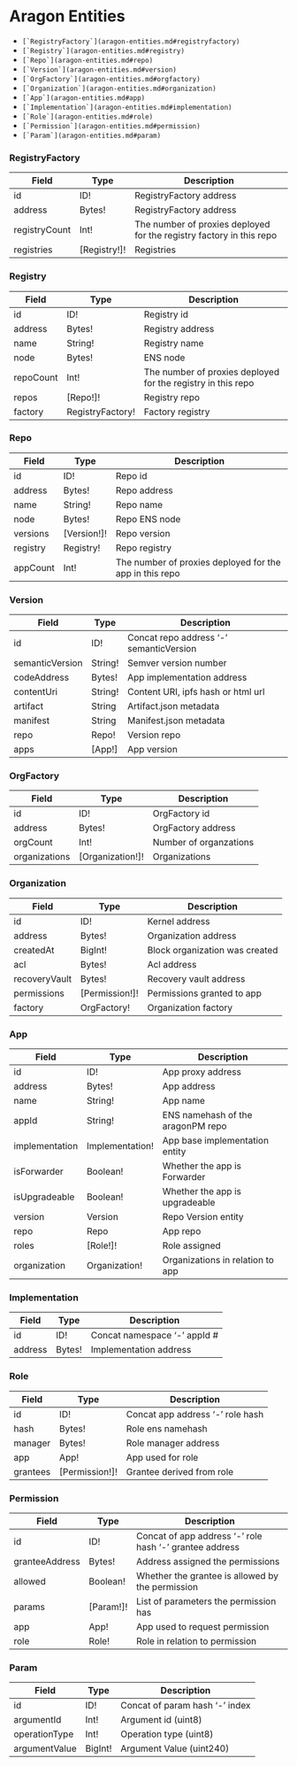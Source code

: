 # Aragon Entities

* ``[`RegistryFactory`](aragon-entities.md#registryfactory)``
* ``[`Registry`](aragon-entities.md#registry)``
* ``[`Repo`](aragon-entities.md#repo)``
* ``[`Version`](aragon-entities.md#version)``
* ``[`OrgFactory`](aragon-entities.md#orgfactory)``
* ``[`Organization`](aragon-entities.md#organization)``
* ``[`App`](aragon-entities.md#app)``
* ``[`Implementation`](aragon-entities.md#implementation)``
* ``[`Role`](aragon-entities.md#role)``
* ``[`Permission`](aragon-entities.md#permission)``
* ``[`Param`](aragon-entities.md#param)``

### RegistryFactory <a href="#registryfactory" id="registryfactory"></a>

| Field         | Type          | Description                                                          |
| ------------- | ------------- | -------------------------------------------------------------------- |
| id            | ID!           | RegistryFactory address                                              |
| address       | Bytes!        | RegistryFactory address                                              |
| registryCount | Int!          | The number of proxies deployed for the registry factory in this repo |
| registries    | \[Registry!]! | Registries                                                           |

### Registry <a href="#registry" id="registry"></a>

| Field     | Type             | Description                                                  |
| --------- | ---------------- | ------------------------------------------------------------ |
| id        | ID!              | Registry id                                                  |
| address   | Bytes!           | Registry address                                             |
| name      | String!          | Registry name                                                |
| node      | Bytes!           | ENS node                                                     |
| repoCount | Int!             | The number of proxies deployed for the registry in this repo |
| repos     | \[Repo!]!        | Registry repo                                                |
| factory   | RegistryFactory! | Factory registry                                             |

### Repo <a href="#repo" id="repo"></a>

| Field    | Type         | Description                                             |
| -------- | ------------ | ------------------------------------------------------- |
| id       | ID!          | Repo id                                                 |
| address  | Bytes!       | Repo address                                            |
| name     | String!      | Repo name                                               |
| node     | Bytes!       | Repo ENS node                                           |
| versions | \[Version!]! | Repo version                                            |
| registry | Registry!    | Repo registry                                           |
| appCount | Int!         | The number of proxies deployed for the app in this repo |

### Version <a href="#version" id="version"></a>

| Field           | Type    | Description                             |
| --------------- | ------- | --------------------------------------- |
| id              | ID!     | Concat repo address ‘-’ semanticVersion |
| semanticVersion | String! | Semver version number                   |
| codeAddress     | Bytes!  | App implementation address              |
| contentUri      | String! | Content URI, ipfs hash or html url      |
| artifact        | String  | Artifact.json metadata                  |
| manifest        | String  | Manifest.json metadata                  |
| repo            | Repo!   | Version repo                            |
| apps            | \[App!] | App version                             |

### OrgFactory <a href="#orgfactory" id="orgfactory"></a>

| Field         | Type              | Description            |
| ------------- | ----------------- | ---------------------- |
| id            | ID!               | OrgFactory id          |
| address       | Bytes!            | OrgFactory address     |
| orgCount      | Int!              | Number of organzations |
| organizations | \[Organization!]! | Organizations          |

### Organization <a href="#organization" id="organization"></a>

| Field         | Type            | Description                    |
| ------------- | --------------- | ------------------------------ |
| id            | ID!             | Kernel address                 |
| address       | Bytes!          | Organization address           |
| createdAt     | BigInt!         | Block organization was created |
| acl           | Bytes!          | Acl address                    |
| recoveryVault | Bytes!          | Recovery vault address         |
| permissions   | \[Permission!]! | Permissions granted to app     |
| factory       | OrgFactory!     | Organization factory           |

### App <a href="#app" id="app"></a>

| Field          | Type            | Description                       |
| -------------- | --------------- | --------------------------------- |
| id             | ID!             | App proxy address                 |
| address        | Bytes!          | App address                       |
| name           | String!         | App name                          |
| appId          | String!         | ENS namehash of the aragonPM repo |
| implementation | Implementation! | App base implementation entity    |
| isForwarder    | Boolean!        | Whether the app is Forwarder      |
| isUpgradeable  | Boolean!        | Whether the app is upgradeable    |
| version        | Version         | Repo Version entity               |
| repo           | Repo            | App repo                          |
| roles          | \[Role!]!       | Role assigned                     |
| organization   | Organization!   | Organizations in relation to app  |

### Implementation <a href="#implementation" id="implementation"></a>

| Field   | Type   | Description                  |
| ------- | ------ | ---------------------------- |
| id      | ID!    | Concat namespace ‘-’ appId # |
| address | Bytes! | Implementation address       |

### Role <a href="#role" id="role"></a>

| Field    | Type            | Description                      |
| -------- | --------------- | -------------------------------- |
| id       | ID!             | Concat app address ‘-’ role hash |
| hash     | Bytes!          | Role ens namehash                |
| manager  | Bytes!          | Role manager address             |
| app      | App!            | App used for role                |
| grantees | \[Permission!]! | Grantee derived from role        |

### Permission <a href="#permission" id="permission"></a>

| Field          | Type       | Description                                             |
| -------------- | ---------- | ------------------------------------------------------- |
| id             | ID!        | Concat of app address ‘-’ role hash ‘-’ grantee address |
| granteeAddress | Bytes!     | Address assigned the permissions                        |
| allowed        | Boolean!   | Whether the grantee is allowed by the permission        |
| params         | \[Param!]! | List of parameters the permission has                   |
| app            | App!       | App used to request permission                          |
| role           | Role!      | Role in relation to permission                          |

### Param <a href="#param" id="param"></a>

| Field         | Type    | Description                    |
| ------------- | ------- | ------------------------------ |
| id            | ID!     | Concat of param hash ‘-’ index |
| argumentId    | Int!    | Argument id (uint8)            |
| operationType | Int!    | Operation type (uint8)         |
| argumentValue | BigInt! | Argument Value (uint240)       |
